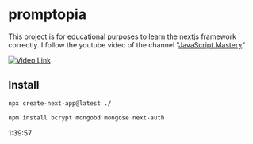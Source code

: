 # promptopia
This project is for educational purposes to learn the nextjs framework correctly. I follow the youtube video of the channel "[JavaScript Mastery](https://www.youtube.com/@javascriptmastery)" 

[![Video Link](https://markdown-videos-api.jorgenkh.no/youtube/wm5gMKuwSYk)](https://www.youtube.com/watch?v=wm5gMKuwSYk)

## Install

```bash
npx create-next-app@latest ./
```

```bash
npm install bcrypt mongobd mongose next-auth
```

1:39:57